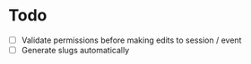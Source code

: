 # Todo

- [ ] Validate permissions before making edits to session / event
- [ ] Generate slugs automatically
